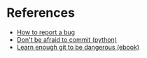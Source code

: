 # References

 * [How to report a bug](http://polite.technology/reportabug.html)
 * [Don't be afraid to commit (python)](http://dont-be-afraid-to-commit.readthedocs.io/en/latest/index.html#)
 * [Learn enough git to be dangerous (ebook)](https://www.learnenough.com/git-tutorial)
